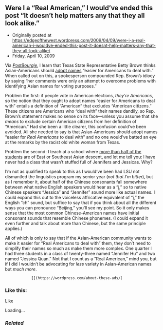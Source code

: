 ## Were I a “Real American,” I would’ve ended this post “It doesn’t help matters any that they all look alike.”

 * Originally posted at https://edgeofthewest.wordpress.com/2009/04/09/were-i-a-real-american-i-wouldve-ended-this-post-it-doesnt-help-matters-any-that-they-all-look-alike/
 * Friday, April 10, 2009

Via [_PostBourgie_](http://postbourgie.com/2009/04/09/of-easy-names-and-idiocy/), I learn that Texas State Representative Betty Brown thinks Asian-Americans should [adopt names](http://www.chron.com/disp/story.mpl/metropolitan/6365320.html) “easier for Americans to deal with.”  When called out on this, a spokesperson compounded Rep. Brown’s idiocy by saying “her comments were only an attempt to overcome problems with identifying Asian names for voting purposes.”

Problem the first: if people vote in American elections, _they’re Americans_, so the notion that they ought to adopt names “easier for Americans to deal with” entails a definition of “American” that excludes “American citizens.”  These citizens are Americans who “deal with” their names dandily, so Rep. Brown’s statement makes no sense on its face—unless you assume that she _means_ to exclude certain American citizens from her definition of “American.”  Had she been a little clearer, this confusion could’ve been avoided.  All she needed to say is that Asian-Americans should adopt names “easier for _Real Americans_ to deal with” and no one would’ve batted an eye at the remarks by the racist old white woman from Texas.

Problem the second: I teach at a school where [more than half of the students](https://edgeofthewest.wordpress.com/2009/02/19/where-i-am-i-dont-know-ill-never-know-in-the-silence-you-dont-know-you-must-go-on-i-cant-go-on/) are of East or Southeast Asian descent, and let me tell you: I have never had a class that wasn’t stuffed full of Jennifers and Jessicas.  Why?

I’m not as qualified to speak to this as I would’ve been had LSU not dismantled the linguistics program my senior year (_not that I’m bitter_), but as I remember it, about half of the Chinese consonants fall somewhere between what native English speakers would hear as a “j,” so to native Chinese speakers “Jessica” and “Jennifer” sound more like actual names.  I could expand this out to the voiceless affricative equivalent of “j,” the English “ch” sound, but suffice to say that if you think about all the different ways you can pronounce “Beijing,” you’ll see my point.  So it only makes sense that the most common Chinese-American names have initial consonant sounds that resemble Chinese phonemes.  (I could expand it even further and talk about more than Chinese, but the same principle applies.)

All of which is only to say that if the Asian-American community wants to make it easier for “Real Americans to deal with” them, they don’t need to simplify their names so much as make them more complex.  One quarter I had three students in a class of twenty-three named “Jennifer Hu” and two named “Jessica Quan.”  Not that I count as a “Real American,” mind you, but if I did I wouldn’t be advocating for _less_ variety in Asian-American names but _much more_.

		

			

				[](https://wordpress.com/about-these-ads/)
				

					
				

			

		

### Like this:

Like

 
Loading...

[]()

### _Related_

